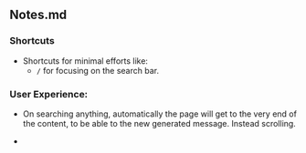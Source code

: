 ## Notes.md

### Shortcuts

- Shortcuts for minimal efforts like:
  - `/` for focusing on the search bar.

### User Experience:

- On searching anything, automatically the page will get to the
  very end of the content, to be able to the new generated message.
  Instead scrolling.

-

